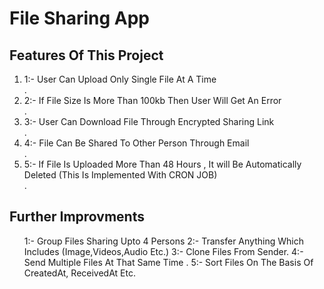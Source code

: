 # File Sharing App 



## Features Of This Project
<ol>
<li>1:- User Can Upload Only Single File At A Time</li>.
 <li>2:- If File Size Is More Than 100kb Then User Will Get An Error</li> . 
<li> 3:- User Can Download File Through Encrypted Sharing Link</li>.
<li> 4:- File Can Be Shared To Other Person Through Email</li>.
<li> 5:- If File Is Uploaded More Than 48 Hours , It will Be Automatically Deleted (This Is Implemented With CRON JOB)</li>.
  </ol>


## Further Improvments
<ol>
1:- Group Files Sharing Upto 4 Persons
2:- Transfer Anything Which Includes (Image,Videos,Audio Etc.)
3:- Clone Files From Sender.
4:- Send Multiple Files At That Same Time .
5:- Sort Files On The Basis Of CreatedAt, ReceivedAt Etc.
  </ol>
